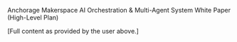 Anchorage Makerspace AI Orchestration & Multi-Agent System
White Paper (High-Level Plan)

[Full content as provided by the user above.] 